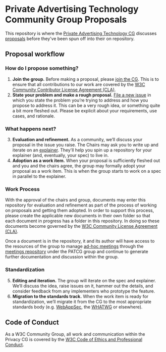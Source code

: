 # Private Advertising Technology Community Group Proposals 

This repository is where the [Private Advertising Technology CG](https://patcg.github.io/) discusses [proposals](https://patcg.github.io/charter.html#proposals) before they've been spun off into their on repository.

## Proposal workflow

### How do I propose something?

1. **Join the group.** Before making a proposal, please [join the CG](https://www.w3.org/community/patcg/join). This is to ensure that all contributions to our work are covered by the [W3C Community Contributor License Agreement (CLA)](https://www.w3.org/community/about/agreements/cla/).
2. **State your problem and make a rough proposal.** [File a new issue](https://github.com/patcg/proposals/issues/new) in which you state the problem you’re trying to address and how you propose to address it. This can be a very rough idea, or something quite a bit more fleshed out. Please be explicit about your requirements, use cases, and rationale.

### What happens next?

3. **Evaluation and refinement.** As a community, we’ll discuss your proposal in the issue you raise. The Chairs may ask you to write up and iterate on an [explainer](https://github.com/w3ctag/tag.w3.org/blob/main/explainers/index.md). They'll help you spin up a repository for your explainer (and, eventually, your spec) to live in.
4. **Adoption as a work item.** When your proposal is sufficiently fleshed out and you and the chairs agree, the group may formally adopt your proposal as a work item. This is when the group starts to work on a spec in parallel to the explainer.

### Work Process

With the approval of the chairs and group, documents may enter this repository for evaluation and refinement as part of the process of working on proposals and getting them adopted. In order to support this process, please create the applicable new documents in their own folder so that each document in progress has a folder in this repository. In doing so these documents become governed by the [W3C Community License Agreement (CLA)](https://www.w3.org/community/about/agreements/cla/).

Once a document is in the repository, it and its author will have access to the resources of the group to manage [ad-hoc meetings](https://github.com/patcg/meetings/issues/new?assignees=AramZS%2C+seanturner&labels=ad-hoc%3F&template=ad-hoc-meeting-template.md&title=Request+for+an+Ad-Hoc+Meeting+On%3A+) through the [meetings repository](https://github.com/patcg/meetings) under the PATCG group and continue to generate further documentation and discussion within the group.

### Standardization

5. **Editing and iteration.** The group will iterate on the spec and explainer. We’ll discuss the idea, raise issues on it, hammer out the details, and consider feedback from any implementers who prototype the feature.
6. **Migration to the standards track.** When the work item is ready for standardization, we’ll migrate it from the CG to the most appropriate standards body (e.g. [WebAppSec](https://www.w3.org/2011/webappsec/), the [WHATWG](https://whatwg.org/) or elsewhere).

## Code of Conduct

As a W3C Community Group, all work and communication within the Privacy CG is covered by the [W3C Code of Ethics and Professional Conduct](https://www.w3.org/Consortium/cepc/).

